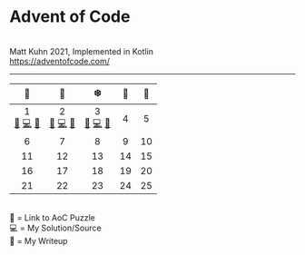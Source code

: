 # Advent of Code
<br>Matt Kuhn 2021, Implemented in Kotlin
<br>https://adventofcode.com/
******

|                                                🎁                                                |                                                🦌                                                |                                                ❄️                                                | 🌟  | 🎅  |
|:------------------------------------------------------------------------------------------------:|:------------------------------------------------------------------------------------------------:|:------------------------------------------------------------------------------------------------:|:---:|:---:|
| 1<br>[🎄](https://adventofcode.com/2021/day/1) [💻](/src/main/kotlin/Day1.kt) [📝](/doc/day1.md) | 2<br>[🎄](https://adventofcode.com/2021/day/2) [💻](/src/main/kotlin/Day2.kt) [📝](/doc/day2.md) | 3<br>[🎄](https://adventofcode.com/2021/day/3) [💻](/src/main/kotlin/Day3.kt) [📝](/doc/day3.md) |  4  |  5  |
|                                                6                                                 |                                                7                                                 |                                                8                                                 |  9  | 10  |
|                                                11                                                |                                                12                                                |                                                13                                                | 14  | 15  |
|                                                16                                                |                                                17                                                |                                                18                                                | 19  | 20  |
|                                                21                                                |                                                22                                                |                                                23                                                | 24  | 25  |

<br>
🎄 = Link to AoC Puzzle
<br>💻 = My Solution/Source
<br>📝 = My Writeup
